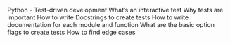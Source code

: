 
Python - Test-driven development
What’s an interactive test
Why tests are important
How to write Docstrings to create tests
How to write documentation for each module and function
What are the basic option flags to create tests
How to find edge cases
